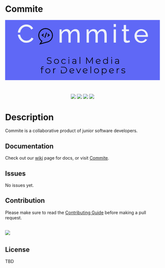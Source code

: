 # Commite

<div align="center"><img align="center" src="./assets/commite-banner.png"></div>

&nbsp;

<div align="center"> 
  <img src="https://img.shields.io/badge/Vue.js-002E3B?style=for-the-badge&logo=vuedotjs&logoColor=#00DC82"></img>
  <img src="https://img.shields.io/badge/Node.js-43853D?style=for-the-badge&logo=node.js&logoColor=white"></img>
  <img src="https://img.shields.io/badge/MongoDB-4EA94B?style=for-the-badge&logo=mongodb&logoColor=white"></img>
  <img src="https://img.shields.io/badge/AWS-FF9900?style=for-the-badge&logo=amazonaws&logoColor=white"></img>
</div>

# Description

Commite is a collaborative product of junior software developers.

## Documentation

Check out our [wiki](#) page for docs, or visit [Commite](https://www.commite.dev/).

## Issues

No issues yet.

## Contribution

Please make sure to read the [Contributing Guide](#) before making a pull request.

<!--- Automatic add contrib, don't touch. -->

<div style ="margin-top:2rem; margin-bottom:2rem;"> 
  <a href="https://github.com/CommiteDev/Commite/graphs/contributors">
    <img width="100" heigth="100" src="https://contrib.rocks/image?repo=CommiteDev/Commite" />
  </a>
</div>

## License

TBD